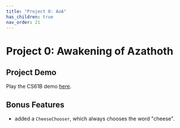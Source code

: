 ```yaml
---
title: "Project 0: AoA"
has_children: true
nav_order: 21
---
```



# Project 0: Awakening of Azathoth

## Project Demo

Play the CS61B demo [here](https://sp23.datastructur.es/materials/proj/proj0/demo/index.html).

## Bonus Features

 - added a `CheeseChooser`, which always chooses the word "cheese".